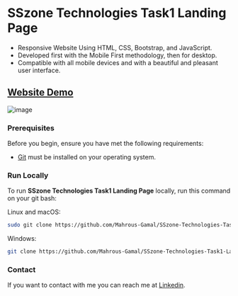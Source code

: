 # SSzone Technologies Task1 Landing Page

- Responsive Website Using HTML, CSS, Bootstrap, and JavaScript.
- Developed first with the Mobile First methodology, then for desktop.
- Compatible with all mobile devices and with a beautiful and pleasant user interface.

## [Website Demo](https://s-szone-technologies-task1-landing-page.vercel.app/)

![image](![image](https://github.com/Mahrous-Gamal/SSzone-Technologies-Task1-Landing-Page/assets/105131896/f7e8eacf-076d-4b0f-ad2a-911ced7ddd74))

### Prerequisites

Before you begin, ensure you have met the following requirements:

* [Git](https://git-scm.com/downloads "Download Git") must be installed on your operating system.

### Run Locally

To run **SSzone Technologies Task1 Landing Page** locally, run this command on your git bash:

Linux and macOS:

```bash
sudo git clone https://github.com/Mahrous-Gamal/SSzone-Technologies-Task1-Landing-Page.git
```

Windows:

```bash
git clone https://github.com/Mahrous-Gamal/SSzone-Technologies-Task1-Landing-Page.git
```

### Contact

If you want to contact with me you can reach me at [Linkedin](https://www.linkedin.com/in/mahrous-gamal-044693218/).
